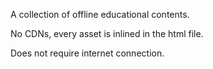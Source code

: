 A collection of offline educational contents. 

No CDNs, every asset is inlined in the html file.

Does not require internet connection.
